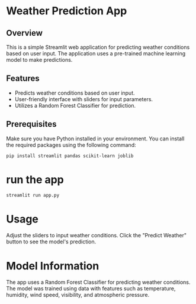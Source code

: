 # Weather Prediction App

## Overview

This is a simple Streamlit web application for predicting weather conditions based on user input. The application uses a pre-trained machine learning model to make predictions.

## Features

- Predicts weather conditions based on user input.
- User-friendly interface with sliders for input parameters.
- Utilizes a Random Forest Classifier for prediction.

## Prerequisites

Make sure you have Python installed in your environment. You can install the required packages using the following command:

```bash
pip install streamlit pandas scikit-learn joblib
```
# run the app
```
streamlit run app.py
```
# Usage
Adjust the sliders to input weather conditions.
Click the "Predict Weather" button to see the model's prediction.

# Model Information
The app uses a Random Forest Classifier for predicting weather conditions. The model was trained using data with features such as temperature, humidity, wind speed, visibility, and atmospheric pressure.


